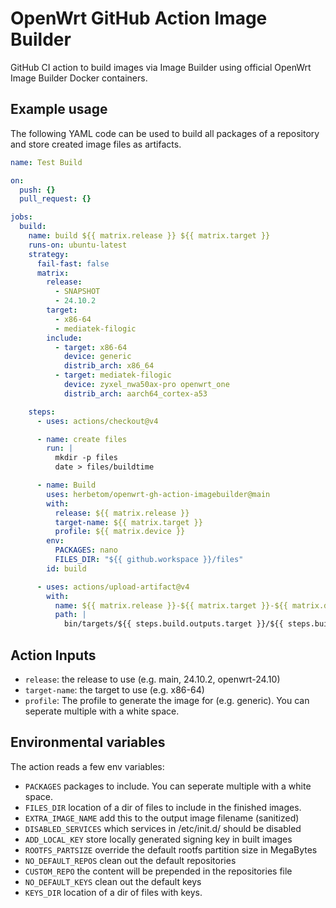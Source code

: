 # OpenWrt GitHub Action Image Builder

GitHub CI action to build images via Image Builder using official OpenWrt
Image Builder Docker containers.

## Example usage

The following YAML code can be used to build all packages of a repository and
store created image files as artifacts.

```yaml
name: Test Build

on:
  push: {}
  pull_request: {}

jobs:
  build:
    name: build ${{ matrix.release }} ${{ matrix.target }}
    runs-on: ubuntu-latest
    strategy:
      fail-fast: false
      matrix:
        release:
          - SNAPSHOT
          - 24.10.2
        target:
          - x86-64
          - mediatek-filogic
        include:
          - target: x86-64
            device: generic
            distrib_arch: x86_64
          - target: mediatek-filogic
            device: zyxel_nwa50ax-pro openwrt_one
            distrib_arch: aarch64_cortex-a53

    steps:
      - uses: actions/checkout@v4

      - name: create files
        run: |
          mkdir -p files
          date > files/buildtime

      - name: Build
        uses: herbetom/openwrt-gh-action-imagebuilder@main
        with:
          release: ${{ matrix.release }}
          target-name: ${{ matrix.target }}
          profile: ${{ matrix.device }}
        env:
          PACKAGES: nano
          FILES_DIR: "${{ github.workspace }}/files"
        id: build

      - uses: actions/upload-artifact@v4
        with:
          name: ${{ matrix.release }}-${{ matrix.target }}-${{ matrix.device }}
          path: |
            bin/targets/${{ steps.build.outputs.target }}/${{ steps.build.outputs.subtarget }}/
```

## Action Inputs

* `release`: the release to use (e.g. main, 24.10.2, openwrt-24.10)
* `target-name`: the target to use (e.g. x86-64)
* `profile`: The profile to generate the image for (e.g. generic). You can seperate multiple with a white space.


## Environmental variables

The action reads a few env variables:

* `PACKAGES` packages to include. You can seperate multiple with a white space.
* `FILES_DIR` location of a dir of files to include in the finished images.
* `EXTRA_IMAGE_NAME` add this to the output image filename (sanitized)
* `DISABLED_SERVICES` which services in /etc/init.d/ should be disabled
* `ADD_LOCAL_KEY` store locally generated signing key in built images
* `ROOTFS_PARTSIZE` override the default rootfs partition size in MegaBytes
* `NO_DEFAULT_REPOS` clean out the default repositories
* `CUSTOM_REPO` the content will be prepended in the repositories file
* `NO_DEFAULT_KEYS` clean out the default keys
* `KEYS_DIR` location of a dir of files with keys.
